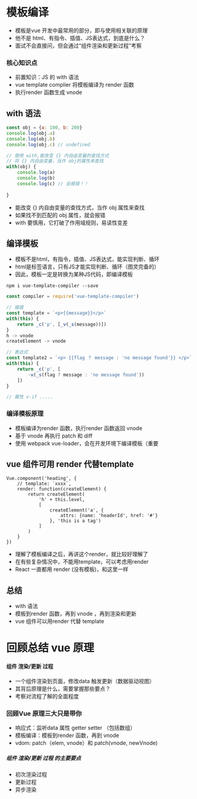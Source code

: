 # 模板编译

+ 模板是vue 开发中最常用的部分，即与使用相关联的原理
+ 他不是 html、有指令、插值、JS表达式，到底是什么？
+ 面试不会直接问，但会通过“组件渲染和更新过程”考察





### 核心知识点

+ 前置知识：JS 的 with 语法
+ vue template complier 将模板编译为 render 函数
+ 执行render 函数生成 vnode



## with 语法

```js
const obj = {a: 100, b: 200}
console.log(obj.a)
console.log(obj.b)
console.log(obj.c) // undefined

// 使用 with,能改变 {} 内自由变量的查找方式
// 将 {} 内自由变量，当作 obj的属性来查找
with(obj) {
    console.log(a)
    console.log(b)
    console.log(c) // 会报错！！
    
}
```



+ 能改变 {} 内自由变量的查找方式，当作 obj 属性来查找
+ 如果找不到匹配的 obj 属性，就会报错
+ with 要慎用，它打破了作用域规则，易读性变差



## 编译模板

+ 模板不是html，有指令，插值、JS表达式，能实现判断、循环
+ html是标签语言，只有JS才能实现判断、循环（图灵完备的）
+ 因此，模板一定是转换为某种JS代码，即编译模板



`npm i vue-template-compiler --save`

```js
const compiler = require('vue-template-compiler')

// 插值
const template = `<p>{{message}}</p>`
with(this) {
    return _c('p', [_v(_s(message))])
}
h -> vnode
createElement -> vnode

// 表达式
const template2 = `<p> {{flag ？ message : 'no message found'}} </p>`
with(this) {
    return _c('p', [
        -v(_s(flag ? message : 'no message found'))
    ])
}

// 属性 v-if .....
```



### 编译模板原理

+ 模板编译为render 函数，执行render 函数返回 vnode
+ 基于 vnode 再执行 patch 和 diff
+ 使用 webpack vue-loader，会在开发环境下编译模板（重要





## vue 组件可用 render 代替template

```vue
Vue.component('heading', {
	// template: `xxxx`,
	render: function(createElement) {
		return createElement(
			'h' + this.level,
			[
				createElement('a', {
					attrs: {name: 'headerId', href: '#'}
				}, 'this is a tag')
			]
		)
	}
})
```

+ 理解了模板编译之后，再讲这个render，就比较好理解了
+ 在有些复杂情况中，不能用template，可以考虑用render
+ React 一直都用 render (没有模板)，和这里一样



## 总结

+ with 语法
+ 模板到render 函数，再到 vnode ，再到渲染和更新
+ vue 组件可以用render 代替 template







# 回顾总结 vue 原理

#### 组件 渲染/更新 过程

+ 一个组件渲染到页面，修改data 触发更新（数据驱动视图）
+ 其背后原理是什么，需要掌握那些要点？
+ 考察对流程了解的全面程度





### 回顾Vue 原理三大只是带你

+ 响应式：监听data 属性 getter setter （包括数组）
+ 模板编译：模板到render 函数，再到 vnode
+ vdom: patch（elem, vnode）和 patch(vnode, newVnode)



##### 组件 渲染/更新 过程 的主要要点

+ 初次渲染过程
+ 更新过程
+ 异步渲染